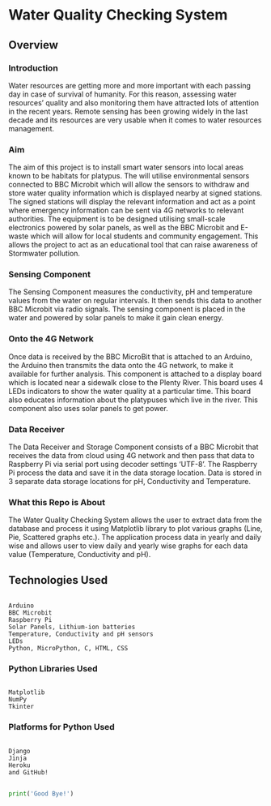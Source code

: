 # Water Quality Checking System
## Overview
### Introduction

Water resources are getting more and more important with each passing day in case of survival of humanity. For this reason, assessing water resources’ quality and also monitoring them have attracted lots of attention in the recent years. Remote sensing has been growing widely in the last decade and its resources are very usable when it comes to water resources management.

### Aim

The aim of this project is to install smart water sensors into local areas known to be habitats for platypus. The will utilise environmental sensors connected to BBC Microbit which will allow the sensors to withdraw and store water quality information which is displayed nearby at signed stations. The signed stations will display the relevant information and act as a point where emergency information can be sent via 4G networks to relevant authorities. The equipment is to be designed utilising small-scale electronics powered by solar panels, as well as the BBC Microbit and E-waste which will allow for local students and community engagement. This allows the project to act as an educational tool that can raise awareness of Stormwater pollution.

### Sensing Component

The Sensing Component measures the conductivity, pH and temperature values from the water on regular intervals. It then sends this data to another BBC Microbit via radio signals. The sensing component is placed in the water and powered by solar panels to make it gain clean energy.

### Onto the 4G Network
Once data is received by the BBC MicroBit that is attached to an Arduino, the Arduino then transmits the data onto the 4G network, to make it available for further analysis. This component is attached to a display board which is located near a sidewalk close to the Plenty River. This board uses 4 LEDs indicators to show the water quality at a particular time. This board also educates information about the platypuses which live in the river. This component also uses solar panels to get power.

### Data Receiver

The Data Receiver and Storage Component consists of a BBC Microbit that receives the data from cloud using 4G network and then pass that data to Raspberry Pi via serial port using decoder settings ‘UTF-8’. The Raspberry Pi process the data and save it in the data storage location. Data is stored in 3 separate data storage locations for pH, Conductivity and Temperature.

### What this Repo is About
The Water Quality Checking System allows the user to extract data from the database and process it using Matplotlib library to plot various graphs (Line, Pie, Scattered graphs etc.). The application process data in yearly and daily wise and allows user to view daily and yearly wise graphs for each data value (Temperature, Conductivity and pH).

## Technologies Used

```

Arduino
BBC Microbit
Raspberry Pi
Solar Panels, Lithium-ion batteries
Temperature, Conductivity and pH sensors
LEDs
Python, MicroPython, C, HTML, CSS

```

### Python Libraries Used

```

Matplotlib
NumPy
Tkinter

```

### Platforms for Python Used

```

Django
Jinja
Heroku
and GitHub!

```

```Python

print('Good Bye!')

```


